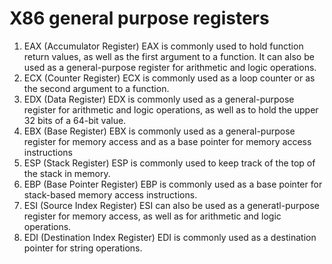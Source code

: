 # X86 general purpose registers

1. EAX (Accumulator Register)
    EAX is commonly used to hold function return values, as well as the first argument to a function.
    It can also be used as a general-purpose register for arithmetic and logic operations.
2. ECX (Counter Register)
    ECX is commonly used as a loop counter or as the second argument to a function.
3. EDX (Data Register)
    EDX is commonly used as a general-purpose register for arithmetic and logic operations, as well
    as to hold the upper 32 bits of a 64-bit value.
4. EBX (Base Register)
    EBX is commonly used as a general-purpose register for memory access and as a base pointer for
    memory access instructions
5. ESP (Stack Register)
    ESP is commonly used to keep track of the top of the stack in memory.
6. EBP (Base Pointer Register)
    EBP is commonly used as a base pointer for stack-based memory access instructions.
7. ESI (Source Index Register)
    ESI can also be used as a generatl-purpose register for memory access, as well as for arithmetic
    and logic operations.
8. EDI (Destination Index Register)
    EDI is commonly used as a destination pointer for string operations.
